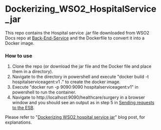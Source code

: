 # Dockerizing_WSO2_HospitalService_jar

This repo contains the Hospital service .jar file downloaded from WSO2 Docs repo at [Back-End-Service](https://github.com/wso2-docs/WSO2_EI/tree/master/Back-End-Service) and the Dockerfile to convert it into a Docker image.

### How to use

1. Clone the repo (or download the jar file and the Docker file and place them in a directory).
2. Navigate to the directory in powershell and execute "docker build -t hospitalserviceagent:v1 ." to create the docker image.
3. Execute "docker run -p 9090:9090 hospitalserviceagent:v1" in powershell to run the container. 
4. Navigate to http://localhost:9090/healthcare/surgery in a browser window and you should see an output as in step 5 in [Sending requests to the ESB](https://docs.wso2.com/display/EI611/Sending+a+Simple+Message+to+a+Service).

Please refer to "[Dockerizing WSO2 hospital service jar](https://sameerak-blog.blogspot.com/2021/07/dockerizing-wso2-hospital-service-jar.html)" blog post, for explanations.
